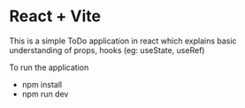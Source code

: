 # React + Vite

This is a simple ToDo application in react which explains basic understanding of props, hooks (eg: useState, useRef)

To run the application
- npm install
- npm run dev
